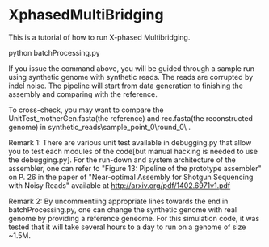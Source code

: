XphasedMultiBridging
====================

This is a tutorial of how to run X-phased Multibridging. 

python batchProcessing.py 

If you issue the command above, you will be guided through a sample run using synthetic genome with synthetic reads. The reads are corrupted by indel noise. The pipeline will start from data generation to finishing the assembly and comparing with the reference.

To cross-check, you may want to compare the UnitTest\_motherGen.fasta(the reference) and rec.fasta(the reconstructed genome) in synthetic\_reads\sample\_point\_0\round\_0\ .

Remark 1: There are various unit test available in debugging.py that allow you to test each modules of the code[but manual hacking is needed to use the debugging.py]. For the run-down and system architecture of the assembler, one can refer to "Figure 13: Pipeline of the prototype assembler" on P. 26 in the paper of "Near-optimal Assembly for Shotgun Sequencing with Noisy Reads" available at http://arxiv.org/pdf/1402.6971v1.pdf

Remark 2: By uncommentiing appropriate lines towards the end in batchProcessing.py, one can change the synthetic genome with real genome by providing a reference geneome. For this simulation code, it was tested that it will take several hours to a day to run on a genome of size ~1.5M. 
